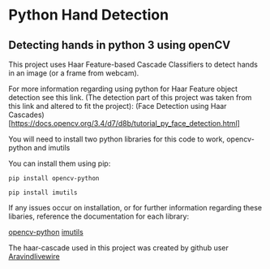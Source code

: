 # Python Hand Detection
## Detecting hands in python 3 using openCV

This project uses Haar Feature-based Cascade Classifiers to detect hands in an image (or a frame from webcam).

For more information regarding using python for Haar Feature object detection see this link. (The detection part of this project was taken from this link and altered to fit the project):
(Face Detection using Haar Cascades)[https://docs.opencv.org/3.4/d7/d8b/tutorial_py_face_detection.html]


You will need to install two python libraries for this code to work, opencv-python and imutils

You can install them using pip:
```
pip install opencv-python

pip install imutils
```
If any issues occur on installation, or for further information regarding these libaries, reference the documentation for each library:

[opencv-python](https://pypi.org/project/opencv-python/)
[imutils](https://github.com/jrosebr1/imutils)



The haar-cascade used in this project was created by github user [Aravindlivewire](https://github.com/Aravindlivewire/Opencv/blob/master/haarcascade/aGest.xml)
